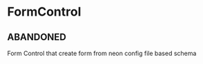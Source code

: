 # FormControl

ABANDONED
-------------

Form Control that create form from neon config file based schema
